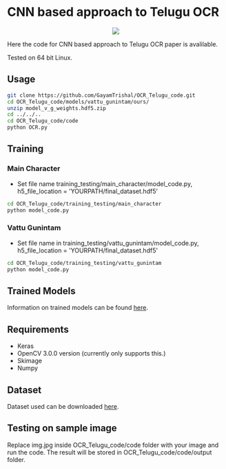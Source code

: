 # CNN based approach to Telugu OCR

<p align="center">
  <img src="example.png">
</p>

Here the code for CNN based approach to Telugu OCR paper is avalilable.

Tested on 64 bit Linux.

## Usage

```bash
git clone https://github.com/GayamTrishal/OCR_Telugu_code.git
cd OCR_Telugu_code/models/vattu_gunintam/ours/
unzip model_v_g_weights.hdf5.zip
cd ../../..
cd OCR_Telugu_code/code
python OCR.py
```

## Training
### Main Character
- Set file name training_testing/main_character/model_code.py, h5_file_location = 'YOURPATH/final_dataset.hdf5'
```bash
cd OCR_Telugu_code/training_testing/main_character
python model_code.py
```

### Vattu Gunintam
- Set file name in training_testing/vattu_gunintam/model_code.py, h5_file_location = 'YOURPATH/final_dataset.hdf5'
```bash
cd OCR_Telugu_code/training_testing/vattu_gunintam
python model_code.py
```

## Trained Models
Information on trained models can be found [here](https://github.com/GayamTrishal/OCR_Telugu_code/tree/master/models).

## Requirements
- Keras
- OpenCV 3.0.0 version (currently only supports this.)
- Skimage
- Numpy

## Dataset
Dataset used can be downloaded [here](https://drive.google.com/file/d/1ucYy_Emht9MRLjQPaUydSKZzN1ZQ77dd/view).

## Testing on sample image
Replace img.jpg inside OCR_Telugu_code/code folder with your image and run the code. The result will be stored in OCR_Telugu_code/code/output folder.

